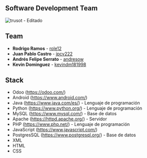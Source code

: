 ## Software Development Team
![trusot - Editado](https://user-images.githubusercontent.com/41652908/205410329-83c9a860-5a62-42b7-88e4-6f3534f01d50.png)

<!--

**Here are some ideas to get you started:**

🙋‍♀️ A short introduction - what is your organization all about?
🌈 Contribution guidelines - how can the community get involved?
👩‍💻 Useful resources - where can the community find your docs? Is there anything else the community should know?
🍿 Fun facts - what does your team eat for breakfast?
🧙 Remember, you can do mighty things with the power of [Markdown](https://docs.github.com/github/writing-on-github/getting-started-with-writing-and-formatting-on-github/basic-writing-and-formatting-syntax)
-->

## Team

* **Rodrigo Ramos** - [role12](https://github.com/orgs/Trusot/people/role12)
* **Juan Pablo Castro** - [jpcv222](https://github.com/orgs/Trusot/people/jpcv222)
* **Andrés Felipe Serrato** - [andresow](https://github.com/orgs/Trusot/people/andresow)
* **Kevin Dominguez** - [kevindm181998](https://github.com/orgs/Trusot/people/kevindm181998)

## Stack

* Odoo (https://odoo.com/)
* Android (https://www.android.com/)
* Java (https://www.java.com/es/) - Lenguaje de programación
* Python (https://www.python.org/) - Lenguaje de programación
* MySQL (https://www.mysql.com/) - Base de datos
* Apache (https://httpd.apache.org/) - Servidor 
* PHP (https://www.php.net/) - Lenguaje de programación
* JavaScript (https://www.javascript.com/)
* PostgresSQL (https://www.postgresql.org/) - Base de datos
* XML 
* HTML
* CSS
